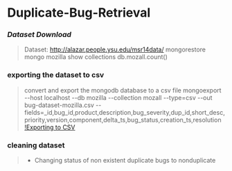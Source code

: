 # Duplicate-Bug-Retrieval

### *Dataset Download*
> Dataset: http://alazar.people.ysu.edu/msr14data/
> mongorestore
> mongo mozilla
> show collections
> db.mozall.count()

### exporting the dataset to csv
> convert and export the mongodb database to a csv file
> mongoexport --host localhost --db mozilla --collection mozall --type=csv --out bug-dataset-mozilla.csv --fields=_id,bug_id,product,description,bug_severity,dup_id,short_desc,priority,version,component,delta_ts,bug_status,creation_ts,resolution
[!Exporting to CSV](media/convert.png)

### cleaning dataset
> - Changing status of non existent duplicate bugs to nonduplicate